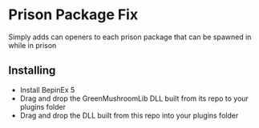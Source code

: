 # Prison Package Fix

Simply adds can openers to each prison package that can be spawned in while in prison

## Installing

- Install BepinEx 5
- Drag and drop the GreenMushroomLib DLL built from its repo to your plugins folder
- Drag and drop the DLL built from this repo into your plugins folder
